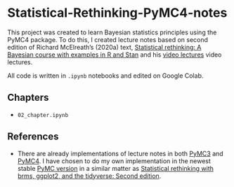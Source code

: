# Statistical-Rethinking-PyMC4-notes

This project was created to learn Bayesian statistics principles using the PyMC4 package. To do this, I created lecture notes based on second edition of Richard McElreath’s (2020a) text, [Statistical rethinking: A Bayesian course with examples in R and Stan](https://xcelab.net/rm/statistical-rethinking/) and his [video lectures](https://www.youtube.com/watch?v=FdnMWdICdRs&list=PLDcUM9US4XdPz-KxHM4XHt7uUVGWWVSus) video lectures. 

All code is written in `.ipynb` notebooks and edited on Google Colab.

## Chapters

* `02_chapter.ipynb`

## References

* There are already implementations of lecture notes in both [PyMC3](https://github.com/pymc-devs/pymc-resources/tree/main/Rethinking_2) and [PyMC4](https://github.com/kpjmcg/Statistical-Rethinking-2023-Python-Notes/tree/master). I have chosen to do my own implementation in the newest stable [PyMC version](https://www.pymc.io/blog/v4_announcement.html) in a similar matter as [Statistical rethinking with brms, ggplot2, and the tidyverse: Second edition](https://bookdown.org/content/4857/).
